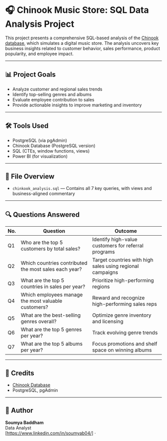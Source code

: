 # 🎧 Chinook Music Store: SQL Data Analysis Project

This project presents a comprehensive SQL-based analysis of the [Chinook database](https://github.com/lerocha/chinook-database), which simulates a digital music store. The analysis uncovers key business insights related to customer behavior, sales performance, product popularity, and employee impact.

---

## 📊 Project Goals

- Analyze customer and regional sales trends
- Identify top-selling genres and albums
- Evaluate employee contribution to sales
- Provide actionable insights to improve marketing and inventory

---

## 🛠️ Tools Used

- PostgreSQL (via pgAdmin)
- Chinook Database (PostgreSQL version)
- SQL (CTEs, window functions, views)
- Power BI (for visualization)

---

## 📁 File Overview

- `chinkook_analysis.sql` — Contains all 7 key queries, with views and business-aligned commentary

---

## 🔍 Questions Answered

| No. | Question | Outcome |
|-----|----------|---------|
| Q1 | Who are the top 5 customers by total sales? | Identify high-value customers for referral programs |
| Q2 | Which countries contributed the most sales each year? | Target countries with high sales using regional campaigns |
| Q3 | What are the top 5 countries in sales per year? | Prioritize high-performing regions |
| Q4 | Which employees manage the most valuable customers? | Reward and recognize high-performing sales reps |
| Q5 | What are the best-selling genres overall? | Optimize genre inventory and licensing |
| Q6 | What are the top 5 genres per year? | Track evolving genre trends |
| Q7 | What are the top 5 albums per year? | Focus promotions and shelf space on winning albums |



---

## 📄 Credits

- [Chinook Database](https://github.com/lerocha/chinook-database)
- PostgreSQL, pgAdmin

---

## 📌 Author

**Soumya Baddham**  
Data Analyst  
[https://www.linkedin.com/in/soumyab04/] ·


